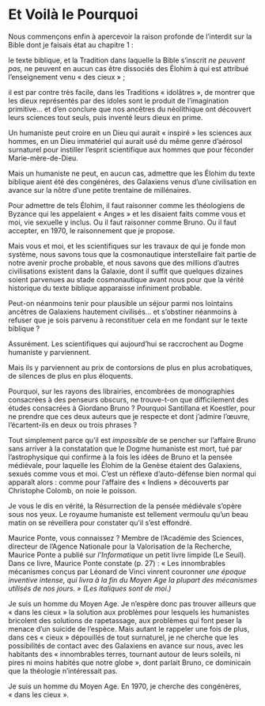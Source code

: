 # Et Voilà le Pourquoi

Nous commençons enfin à apercevoir la raison profonde de l’interdit sur la Bible dont je faisais état au chapitre 1 :

le texte biblique, et la Tradition dans laquelle la Bible s’inscrit *ne peuvent pas,* ne peuvent en aucun cas être dissociés des Élohim à qui est attribué l’enseignement venu « des cieux » ;

il est par contre très facile, dans les Traditions « idolâtres », de montrer que les dieux représentés par des idoles sont le produit de l’imagination primitive... et d’en conclure que nos ancêtres du néolithique ont découvert leurs sciences tout seuls, puis inventé leurs dieux en prime.

Un humaniste peut croire en un Dieu qui aurait « inspiré » les sciences aux hommes, en un Dieu immatériel qui aurait usé du même genre d’aérosol surnaturel pour instiller l’esprit scientifique aux hommes que pour féconder Marie-mère-de-Dieu.

Mais un humaniste ne peut, en aucun cas, admettre que les Élohim du texte biblique aient été des congénères, des Galaxiens venus d’une civilisation en avance sur la nôtre d’une petite trentaine de millénaires.

Pour admettre de tels Élohim, il faut raisonner comme les théologiens de Byzance qui les appelaient « Anges » et les disaient faits comme vous et moi, vie sexuelle y inclus. Ou il faut raisonner comme Bruno. Ou il faut accepter, en 1970, le raisonnement que je propose.

<span id="e9782221228517_c15.xhtml#page-217"></span>

Mais vous et moi, et les scientifiques sur les travaux de qui je fonde mon système, nous savons tous que la cosmonautique interstellaire fait partie de notre avenir proche probable, et nous savons que des millions d’autres civilisations existent dans la Galaxie, dont il suffit que quelques dizaines soient parvenues au stade cosmonautique avant nous pour que la vérité historique du texte biblique apparaisse infiniment probable.

Peut-on néanmoins tenir pour plausible un séjour parmi nos lointains ancêtres de Galaxiens hautement civilisés... et s’obstiner néanmoins à refuser que je sois parvenu à reconstituer cela en me fondant sur le texte biblique ?

Assurément. Les scientifiques qui aujourd’hui se raccrochent au Dogme humaniste y parviennent.

Mais ils y parviennent au prix de contorsions de plus en plus acrobatiques, de silences de plus en plus éloquents.

Pourquoi, sur les rayons des librairies, encombrées de monographies consacrées à des penseurs obscurs, ne trouve-t-on que difficilement des études consacrées à Giordano Bruno ? Pourquoi Santillana et Koestler, pour ne prendre que ces deux auteurs que je respecte et dont j’admire l’œuvre, l’écartent-ils en deux ou trois phrases ?

Tout simplement parce qu’il est *impossible* de se pencher sur l’affaire Bruno sans arriver à la constatation que le Dogme humaniste est mort, tué par l’astrophysique qui confirme à la fois les idées de Bruno et la pensée médiévale, pour laquelle les Élohim de la Genèse étaient des Galaxiens, sexués comme vous et moi. C’est un réflexe d’auto-défense bien normal qui apparaît alors : comme pour l’affaire des « Indiens » découverts par Christophe Colomb, on noie le poisson.

Je vous le dis en vérité, la Résurrection de la pensée médiévale s’opère sous nos yeux. Le royaume humaniste est tellement vermoulu qu’un beau matin on se réveillera pour constater qu’il s’est effondré.

<span id="e9782221228517_c15.xhtml#page-218"></span>

Maurice Ponte, vous connaissez ? Membre de l’Académie des Sciences, directeur de l’Agence Nationale pour la Valorisation de la Recherche, Maurice Ponte a publié sur *l’Informatique* un petit livre limpide (Le Seuil). Dans ce livre, Maurice Ponte constate (p. 27) : « Les innombrables mécanismes conçus par Léonard de Vinci vinrent couronner *une époque inventive intense, qui livra à la fin du Moyen Age la plupart des mécanismes utilisés de nos jours. » (Les italiques sont de moi.)*

Je suis un homme du Moyen Age. Je n’espère donc pas trouver ailleurs que « dans les cieux » la solution aux problèmes pour lesquels les humanistes bricolent des solutions de rapetassage, aux problèmes qui font peser la menace d’un suicide de l’espèce. Mais autant le rappeler une fois de plus, dans ces « cieux » dépouillés de tout surnaturel, je ne cherche que les possibilités de contact avec des Galaxiens en avance sur nous, avec les habitants des « innombrables terres, tournant autour de leurs soleils, ni pires ni moins habités que notre globe », dont parlait Bruno, ce dominicain que la théologie n’intéressait pas.

Je suis un homme du Moyen Age. En 1970, je cherche des congénères, « dans les cieux ».

<span id="e9782221228517_c15.xhtml#page-219"></span>

<span id="e9782221228517_c16.xhtml"></span>

<span id="e9782221228517_c16.xhtml#title73"></span>

